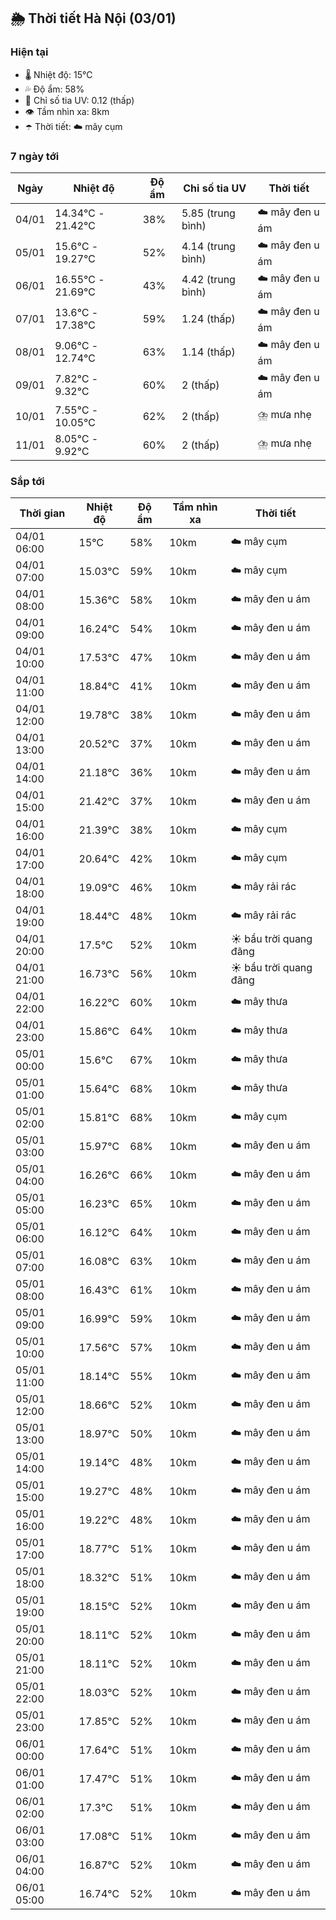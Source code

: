 ## 🌦️ Thời tiết Hà Nội (03/01)

### Hiện tại

- 🌡️ Nhiệt độ: 15℃
- 💦 Độ ẩm: 58%
- 🌟 Chỉ số tia UV: 0.12 (thấp)
- 👁️ Tầm nhìn xa: 8km
- ☂️ Thời tiết: ☁️ mây cụm

### 7 ngày tới

| Ngày | Nhiệt độ | Độ ẩm | Chỉ số tia UV | Thời tiết |
| --- | --- | --- | --- | --- |
| 04/01 | 14.34℃ - 21.42℃ | 38% | 5.85 (trung bình) | ☁️ mây đen u ám |
| 05/01 | 15.6℃ - 19.27℃ | 52% | 4.14 (trung bình) | ☁️ mây đen u ám |
| 06/01 | 16.55℃ - 21.69℃ | 43% | 4.42 (trung bình) | ☁️ mây đen u ám |
| 07/01 | 13.6℃ - 17.38℃ | 59% | 1.24 (thấp) | ☁️ mây đen u ám |
| 08/01 | 9.06℃ - 12.74℃ | 63% | 1.14 (thấp) | ☁️ mây đen u ám |
| 09/01 | 7.82℃ - 9.32℃ | 60% | 2 (thấp) | ☁️ mây đen u ám |
| 10/01 | 7.55℃ - 10.05℃ | 62% | 2 (thấp) | ⛈️ mưa nhẹ |
| 11/01 | 8.05℃ - 9.92℃ | 60% | 2 (thấp) | ⛈️ mưa nhẹ |

### Sắp tới

| Thời gian | Nhiệt độ | Độ ẩm | Tầm nhìn xa | Thời tiết |
| --- | --- | --- | --- | --- |
| 04/01 06:00 | 15℃ | 58% | 10km | ☁️ mây cụm |
| 04/01 07:00 | 15.03℃ | 59% | 10km | ☁️ mây cụm |
| 04/01 08:00 | 15.36℃ | 58% | 10km | ☁️ mây đen u ám |
| 04/01 09:00 | 16.24℃ | 54% | 10km | ☁️ mây đen u ám |
| 04/01 10:00 | 17.53℃ | 47% | 10km | ☁️ mây đen u ám |
| 04/01 11:00 | 18.84℃ | 41% | 10km | ☁️ mây đen u ám |
| 04/01 12:00 | 19.78℃ | 38% | 10km | ☁️ mây đen u ám |
| 04/01 13:00 | 20.52℃ | 37% | 10km | ☁️ mây đen u ám |
| 04/01 14:00 | 21.18℃ | 36% | 10km | ☁️ mây đen u ám |
| 04/01 15:00 | 21.42℃ | 37% | 10km | ☁️ mây đen u ám |
| 04/01 16:00 | 21.39℃ | 38% | 10km | ☁️ mây cụm |
| 04/01 17:00 | 20.64℃ | 42% | 10km | ☁️ mây cụm |
| 04/01 18:00 | 19.09℃ | 46% | 10km | ☁️ mây rải rác |
| 04/01 19:00 | 18.44℃ | 48% | 10km | ☁️ mây rải rác |
| 04/01 20:00 | 17.5℃ | 52% | 10km | ☀️ bầu trời quang đãng |
| 04/01 21:00 | 16.73℃ | 56% | 10km | ☀️ bầu trời quang đãng |
| 04/01 22:00 | 16.22℃ | 60% | 10km | ☁️ mây thưa |
| 04/01 23:00 | 15.86℃ | 64% | 10km | ☁️ mây thưa |
| 05/01 00:00 | 15.6℃ | 67% | 10km | ☁️ mây thưa |
| 05/01 01:00 | 15.64℃ | 68% | 10km | ☁️ mây thưa |
| 05/01 02:00 | 15.81℃ | 68% | 10km | ☁️ mây cụm |
| 05/01 03:00 | 15.97℃ | 68% | 10km | ☁️ mây đen u ám |
| 05/01 04:00 | 16.26℃ | 66% | 10km | ☁️ mây đen u ám |
| 05/01 05:00 | 16.23℃ | 65% | 10km | ☁️ mây đen u ám |
| 05/01 06:00 | 16.12℃ | 64% | 10km | ☁️ mây đen u ám |
| 05/01 07:00 | 16.08℃ | 63% | 10km | ☁️ mây đen u ám |
| 05/01 08:00 | 16.43℃ | 61% | 10km | ☁️ mây đen u ám |
| 05/01 09:00 | 16.99℃ | 59% | 10km | ☁️ mây đen u ám |
| 05/01 10:00 | 17.56℃ | 57% | 10km | ☁️ mây đen u ám |
| 05/01 11:00 | 18.14℃ | 55% | 10km | ☁️ mây đen u ám |
| 05/01 12:00 | 18.66℃ | 52% | 10km | ☁️ mây đen u ám |
| 05/01 13:00 | 18.97℃ | 50% | 10km | ☁️ mây đen u ám |
| 05/01 14:00 | 19.14℃ | 48% | 10km | ☁️ mây đen u ám |
| 05/01 15:00 | 19.27℃ | 48% | 10km | ☁️ mây đen u ám |
| 05/01 16:00 | 19.22℃ | 48% | 10km | ☁️ mây đen u ám |
| 05/01 17:00 | 18.77℃ | 51% | 10km | ☁️ mây đen u ám |
| 05/01 18:00 | 18.32℃ | 51% | 10km | ☁️ mây đen u ám |
| 05/01 19:00 | 18.15℃ | 52% | 10km | ☁️ mây đen u ám |
| 05/01 20:00 | 18.11℃ | 52% | 10km | ☁️ mây đen u ám |
| 05/01 21:00 | 18.11℃ | 52% | 10km | ☁️ mây đen u ám |
| 05/01 22:00 | 18.03℃ | 52% | 10km | ☁️ mây đen u ám |
| 05/01 23:00 | 17.85℃ | 52% | 10km | ☁️ mây đen u ám |
| 06/01 00:00 | 17.64℃ | 51% | 10km | ☁️ mây đen u ám |
| 06/01 01:00 | 17.47℃ | 51% | 10km | ☁️ mây đen u ám |
| 06/01 02:00 | 17.3℃ | 51% | 10km | ☁️ mây đen u ám |
| 06/01 03:00 | 17.08℃ | 51% | 10km | ☁️ mây đen u ám |
| 06/01 04:00 | 16.87℃ | 52% | 10km | ☁️ mây đen u ám |
| 06/01 05:00 | 16.74℃ | 52% | 10km | ☁️ mây đen u ám |
